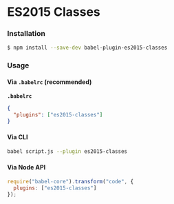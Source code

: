 # ES2015 Classes

### Installation

```sh
$ npm install --save-dev babel-plugin-es2015-classes
```

### Usage

#### Via `.babelrc` (recommended)

**`.babelrc`**

```json
{
  "plugins": ["es2015-classes"]
}
```

#### Via CLI

```sh
babel script.js --plugin es2015-classes
```

#### Via Node API

```js
require("babel-core").transform("code", {
  plugins: ["es2015-classes"]
});
```
